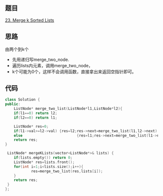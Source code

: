 ## 题目
[23. Merge k Sorted Lists](https://leetcode-cn.com/problems/merge-k-sorted-lists/)
## 思路
由两个到k个

* 先用递归写merge_two_node.
* 遍历lists内元素，调用merge_two_node，
* k个可能为0个，这样不会调用函数，直接拿出来返回空指针即可。
## 代码
```c++
class Solution {
public:
    ListNode* merge_two_list(ListNode*l1,ListNode*l2){
	if(l1==0) return l2;
	if(l2==0) return l1;

	ListNode* res=0;
	if(l1->val>=l2->val) {res=l2;res->next=merge_two_list(l1,l2->next);}
	else				         {res=l1;res->next=merge_two_list(l1->next,l2);}
	return res;
}

 ListNode* mergeKLists(vector<ListNode*>& lists) {
    if(lists.empty()) return 0;
 	ListNode* res=lists.front();
 	for(int i=1;i<lists.size();i++){
            res=merge_two_list(res,lists[i]);
    }
    return res;
 }
};
```
